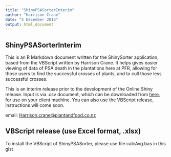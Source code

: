```yaml
---
title: "ShinyPSASorterInterim"
author: "Harrison Crane"
date: "5 December 2016"
output: html_document
---
```


## ShinyPSASorterInterim

This is an R Markdown document written for the ShinySorter application, based from the VBScript written by Harrison Crane. It helps gives easier viewing of data of PSA death in the plantations here at PFR, allowing for those users to find the successful crosses of plants, and to cull those less successful crosses.

This is an interim release prior to the development of the Online Shiny release. Input is via .csv document, which can be downloaded from <a href="http://shiny.powerplant.pfr.co.nz/PsaBlockSummary/">here</a>, for use on your client machine. You can also use the VBScript release, instructions will come soon.

email: Harrison.crane@plantandfood.co.nz

## VBScript release (use Excel format, .xlsx)

To install the VBScript of ShinyPSASorter, please use file calcAvg.bas in this gist
